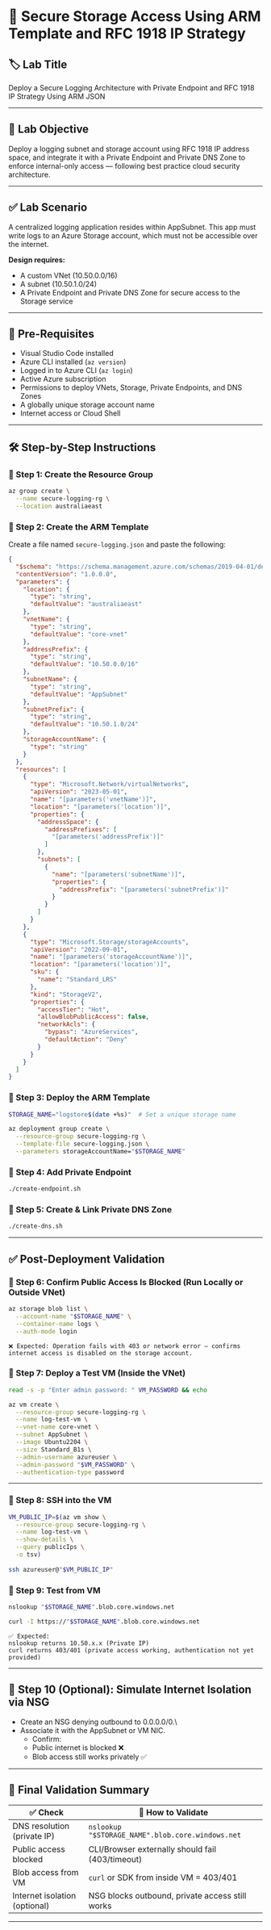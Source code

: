 # 🧪 Secure Storage Access Using ARM Template and RFC 1918 IP Strategy

## 🏷️ Lab Title
Deploy a Secure Logging Architecture with Private Endpoint and RFC 1918 IP Strategy Using ARM JSON

---

## 🎯 Lab Objective
Deploy a logging subnet and storage account using RFC 1918 IP address space, and integrate it with a Private Endpoint and Private DNS Zone to enforce internal-only access — following best practice cloud security architecture.

---

## ✅ Lab Scenario
A centralized logging application resides within AppSubnet. This app must write logs to an Azure Storage account, which must not be accessible over the internet.

**Design requires:**
- A custom VNet (10.50.0.0/16)
- A subnet (10.50.1.0/24)
- A Private Endpoint and Private DNS Zone for secure access to the Storage service

---

## 🧰 Pre-Requisites
- Visual Studio Code installed
- Azure CLI installed (`az version`)
- Logged in to Azure CLI (`az login`)
- Active Azure subscription
- Permissions to deploy VNets, Storage, Private Endpoints, and DNS Zones
- A globally unique storage account name 
- Internet access or Cloud Shell

---

## 🛠️ Step-by-Step Instructions

### 🔹 Step 1: Create the Resource Group

```bash
az group create \
  --name secure-logging-rg \
  --location australiaeast
```

### 🔹 Step 2: Create the ARM Template

Create a file named `secure-logging.json` and paste the following:

```json
{
  "$schema": "https://schema.management.azure.com/schemas/2019-04-01/deploymentTemplate.json#",
  "contentVersion": "1.0.0.0",
  "parameters": {
    "location": {
      "type": "string",
      "defaultValue": "australiaeast"
    },
    "vnetName": {
      "type": "string",
      "defaultValue": "core-vnet"
    },
    "addressPrefix": {
      "type": "string",
      "defaultValue": "10.50.0.0/16"
    },
    "subnetName": {
      "type": "string",
      "defaultValue": "AppSubnet"
    },
    "subnetPrefix": {
      "type": "string",
      "defaultValue": "10.50.1.0/24"
    },
    "storageAccountName": {
      "type": "string"
    }
  },
  "resources": [
    {
      "type": "Microsoft.Network/virtualNetworks",
      "apiVersion": "2023-05-01",
      "name": "[parameters('vnetName')]",
      "location": "[parameters('location')]",
      "properties": {
        "addressSpace": {
          "addressPrefixes": [
            "[parameters('addressPrefix')]"
          ]
        },
        "subnets": [
          {
            "name": "[parameters('subnetName')]",
            "properties": {
              "addressPrefix": "[parameters('subnetPrefix')]"
            }
          }
        ]
      }
    },
    {
      "type": "Microsoft.Storage/storageAccounts",
      "apiVersion": "2022-09-01",
      "name": "[parameters('storageAccountName')]",
      "location": "[parameters('location')]",
      "sku": {
        "name": "Standard_LRS"
      },
      "kind": "StorageV2",
      "properties": {
        "accessTier": "Hot",
        "allowBlobPublicAccess": false,
        "networkAcls": {
          "bypass": "AzureServices",
          "defaultAction": "Deny"
        }
      }
    }
  ]
}
```

### 🔹 Step 3: Deploy the ARM Template
```bash
STORAGE_NAME="logstore$(date +%s)"  # Set a unique storage name
```
```bash
az deployment group create \
  --resource-group secure-logging-rg \
  --template-file secure-logging.json \
  --parameters storageAccountName="$STORAGE_NAME"
```

### 🔹 Step 4: Add Private Endpoint

```bash
./create-endpoint.sh
```

### 🔹 Step 5: Create & Link Private DNS Zone

```bash
./create-dns.sh
```

---

## ✅ Post-Deployment Validation

### 🔹 Step 6: Confirm Public Access Is Blocked (Run Locally or Outside VNet)

```bash
az storage blob list \
  --account-name "$STORAGE_NAME" \
  --container-name logs \
  --auth-mode login
```
```
❌ Expected: Operation fails with 403 or network error — confirms internet access is disabled on the storage account.
```

### 🔹 Step 7: Deploy a Test VM (Inside the VNet)

```bash
read -s -p "Enter admin password: " VM_PASSWORD && echo

az vm create \
  --resource-group secure-logging-rg \
  --name log-test-vm \
  --vnet-name core-vnet \
  --subnet AppSubnet \
  --image Ubuntu2204 \
  --size Standard_B1s \
  --admin-username azureuser \
  --admin-password "$VM_PASSWORD" \
  --authentication-type password
```

---

### 🔹 Step 8: SSH into the VM

```bash
VM_PUBLIC_IP=$(az vm show \
  --resource-group secure-logging-rg \
  --name log-test-vm \
  --show-details \
  --query publicIps \
  -o tsv)
 
ssh azureuser@"$VM_PUBLIC_IP"
```

### 🔹 Step 9: Test from VM

```bash
nslookup "$STORAGE_NAME".blob.core.windows.net

curl -I https://"$STORAGE_NAME".blob.core.windows.net
```
```
✅ Expected:
nslookup returns 10.50.x.x (Private IP)
curl returns 403/401 (private access working, authentication not yet provided)
```
---

## 🔐  Step 10 (Optional): Simulate Internet Isolation via NSG

- Create an NSG denying outbound to 0.0.0.0/0.\
- Associate it with the AppSubnet or VM NIC.
  - Confirm:
  - Public internet is blocked ❌
  - Blob access still works privately ✅
---

## 🎯 Final Validation Summary

| ✅ Check                       | 🧪 How to Validate                               |
|--------------------------------|---------------------------------------------------|
| DNS resolution (private IP)    | `nslookup "$STORAGE_NAME".blob.core.windows.net`  |
| Public access blocked          | CLI/Browser externally should fail (403/timeout)  |
| Blob access from VM            | `curl` or SDK from inside VM = 403/401            |
| Internet isolation (optional)  | NSG blocks outbound, private access still works   |

---